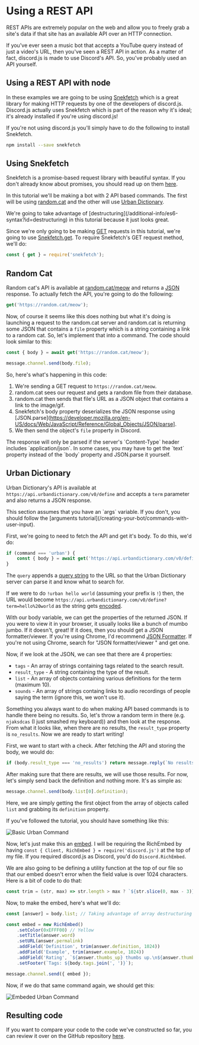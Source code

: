 # Using a REST API

REST APIs are extremely popular on the web and allow you to freely grab a site's data if that site has an available API over an HTTP connection.

If you've ever seen a music bot that accepts a YouTube query instead of just a video's URL, then you've seen a REST API in action. As a matter of fact, discord.js is made to use Discord's API. So, you've probably used an API yourself.

## Using a REST API with node

In these examples we are going to be using [Snekfetch](https://www.npmjs.com/package/snekfetch) which is a great library for making HTTP requests by one of the developers of discord.js. Discord.js actually uses Snekfetch which is part of the reason why it's ideal; it's already installed if you're using discord.js!

If you're not using discord.js you'll simply have to do the following to install Snekfetch.

```bash
npm install --save snekfetch
```

## Using Snekfetch

Snekfetch is a promise-based request library with beautiful syntax. If you don't already know about promises, you should read up on them [here](/additional-info/async-await).

In this tutorial we'll be making a bot with 2 API based commands. The first will be using [random.cat](https://random.cat) and the other will use [Urban Dictionary](https://www.urbandictionary.com).

<p class="tip">We're going to take advantage of [destructuring](/additional-info/es6-syntax?id=destructuring) in this tutorial because it just looks great.</tip>

Since we're only going to be making [GET](https://developer.mozilla.org/en-US/docs/Web/HTTP/Methods) requests in this tutorial, we're going to use [Snekfetch.get](https://snekfetch.js.org/?api=snekfetch#Snekfetch.get). To require Snekfetch's GET request method, we'll do:

```js
const { get } = require('snekfetch');
```

## Random Cat

Random cat's API is available at [random.cat/meow](https://random.cat/meow) and returns a [JSON](https://developer.mozilla.org/en-US/docs/Web/JavaScript/Reference/Global_Objects/JSON) response. To actually fetch the API, you're going to do the following:

```js
get('https://random.cat/meow');
```

Now, of course it seems like this does nothing but what it's doing is launching a request to the random.cat server and random.cat is returning some JSON that contains a `file` property which is a string containing a link to a random cat. So, let's implement that into a command. The code should look similar to this:

```js
const { body } = await get('https://random.cat/meow');

message.channel.send(body.file);
```

So, here's what's happening in this code:
1) We're sending a GET request to `https://random.cat/meow`.
2) random.cat sees our request and gets a random file from their database.
3) random.cat then sends that file's URL as a JSON object that contains a link to the image/gif.
4) Snekfetch's body property deserializes the JSON response using [JSON.parse](https://developer.mozilla.org/en-US/docs/Web/JavaScript/Reference/Global_Objects/JSON/parse].
5) We then send the object's `file` property in Discord.

<p class="warn">The response will only be parsed if the server's `Content-Type` header includes `application/json`. In some cases, you may have to get the `text` property instead of the `body` property and JSON.parse it yourself.</p>

## Urban Dictionary

Urban Dictionary's API is available at `https://api.urbandictionary.com/v0/define` and accepts a `term` parameter and also returns a JSON response.

<p class="warn">This section assumes that you have an `args` variable. If you don't, you should follow the [arguments tutorial](/creating-your-bot/commands-with-user-input).</p>

First, we're going to need to fetch the API and get it's body. To do this, we'd do:

```js
if (command === 'urban') {
	const { body } = await get('https://api.urbandictionary.com/v0/define').query({ term: args.join(' ') });
}
```

The `query` appends a [query string](https://en.wikipedia.org/wiki/Query_string) to the URL so that the Urban Dictionary server can parse it and know what to search for.

If we were to do `!urban hello world` (assuming your prefix is `!`) then, the URL would become `https://api.urbandictionary.com/v0/define?term=hello%20world` as the string gets [encoded](https://en.wikipedia.org/wiki/Query_string#URL_encoding).

With our body variable, we can get the properties of the returned JSON. If you were to view it in your browser, it usually looks like a bunch of mumbo jumbo. If it doesn't, great! If it does, then you should get a JSON formatter/viewer. If you're using Chrome, I'd recommend [JSON Formatter](https://chrome.google.com/webstore/detail/json-formatter/bcjindcccaagfpapjjmafapmmgkkhgoa). If you're not using Chrome, search for "JSON formatter/viewer <your browser>" and get one.

Now, if we look at the JSON, we can see that there are 4 properties:

- `tags` - An array of strings containing tags related to the search result.
- `result_type` - A string containing the type of the result.
- `list` - An array of objects containing various definitions for the term (maximum 10).
- `sounds` - An array of strings containg links to audio recordings of people saying the term (ignore this, we won't use it).

Something you always want to do when making API based commands is to handle there being no results. So, let's throw a random term in there (e.g. `njaksdcas` (I just smashed my keyboard)) and then look at the response. From what it looks like, when there are no results, the `result_type` property is `no_results`. Now we are ready to start writing!

First, we want to start with a check. After fetching the API and storing the body, we would do:

```js
if (body.result_type === 'no_results') return message.reply(`No results found for **${args.join(' ')}**`);
```

After making sure that there are results, we will use those results. For now, let's simply send back the definition and nothing more. It's as simple as:

```js
message.channel.send(body.list[0].definition);
```

Here, we are simply getting the first object from the array of objects called `list` and grabbing its `definition` property.

If you've followed the tutorial, you should have something like this:

![Basic Urban Command](/assets/img/N0t4M.png)

Now, let's just make this an [embed](/popular-topics/miscellaneous-examples?id=sending-an-embed). I will be requiring the RichEmbed by having `const { Client, RichEmbed } = require('discord.js')` at the top of my file. If you required discord.js as Discord, you'd do `Discord.RichEmbed`.

We are also going to be defining a utility function at the top of our file so that our embed doesn't error when the field value is over 1024 characters. Here is a bit of code to do that:

```js
const trim = (str, max) => str.length > max ? `${str.slice(0, max - 3)}...` : str;
```

Now, to make the embed, here's what we'll do:

```js
const [answer] = body.list; // Taking advantage of array destructuring to get the first object.

const embed = new RichEmbed()
	.setColor(0xEFFF00) // Yellow
	.setTitle(answer.word)
	.setURL(answer.permalink)
	.addField('Definition', trim(answer.definition, 1024))
	.addField('Example', trim(answer.example, 1024))
	.addField('Rating', `${answer.thumbs_up} thumbs up.\n${answer.thumbs_down} thumbs down.`)
	.setFooter(`Tags: ${body.tags.join(', ')}`);

message.channel.send({ embed });
```

Now, if we do that same command again, we should get this:

![Embeded Urban Command](/assets/img/RMv88.png)

## Resulting code
If you want to compare your code to the code we've constructed so far, you can review it over on the GitHub repository [here](https://github.com/discordjs/guide/tree/master/code_samples/additional-info/rest-api).
